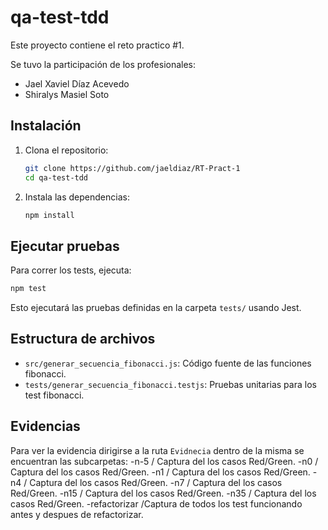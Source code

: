 # qa-test-tdd

Este proyecto contiene el reto practico #1.

Se tuvo la participación de los profesionales:
 - Jael Xaviel Díaz Acevedo
 - Shiralys Masiel Soto

## Instalación

1. Clona el repositorio:
   ```sh
   git clone https://github.com/jaeldiaz/RT-Pract-1
   cd qa-test-tdd
   ```

2. Instala las dependencias:
   ```sh
   npm install
   ```

## Ejecutar pruebas

Para correr los tests, ejecuta:

```sh
npm test
```

Esto ejecutará las pruebas definidas en la carpeta `tests/` usando Jest.

## Estructura de archivos

- `src/generar_secuencia_fibonacci.js`: Código fuente de las funciones fibonacci.
- `tests/generar_secuencia_fibonacci.testjs`: Pruebas unitarias para los test fibonacci.

## Evidencias

Para ver la evidencia dirigirse a la ruta `Evidnecia` dentro de la misma se encuentran las subcarpetas:
-n-5  / Captura del los casos Red/Green.
-n0   / Captura del los casos Red/Green.
-n1   / Captura del los casos Red/Green.
-n4   / Captura del los casos Red/Green.
-n7   / Captura del los casos Red/Green.
-n15  / Captura del los casos Red/Green.
-n35  / Captura del los casos Red/Green.
-refactorizar  /Captura de todos los test funcionando antes y despues de refactorizar.